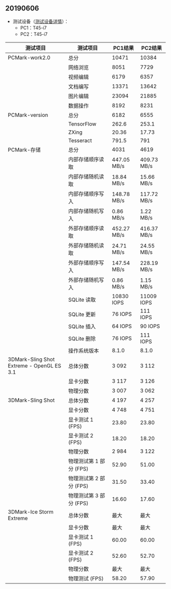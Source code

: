 ## 20190606
- 测试设备（[测试设备详情](https://github.com/openthos/app-testing-results/blob/master/list/%E6%B5%8B%E8%AF%95%E8%AE%BE%E5%A4%87%E5%88%97%E8%A1%A8%E6%96%B0.md)）：
   - PC1：T45-i7
   - PC2：T45-i7
   
|测试项目|测试项目|PC1结果|PC2结果|
|-----|-----|-----|-----|
|PCMark-work2.0|总分|10471|10384|
||网络浏览|8051|7729|
||视频编辑|6179|6357|
||文档编写|13371|13642|
||图片编辑|23094|21885|
||数据操作|8192|8231|
|PCMark-version|总分|6182|6555|
||TensorFlow|262.6|253.1|
||ZXing|20.36|17.73|
||Tesseract|791.5|791|
|PCMark-存储|总分|4031|4619|
||内部存储顺序读取|447.05 MB/s|409.73 MB/s|
||内部存储随机读取|18.84 MB/s|15.66 MB/s|
||内部存储顺序写入|148.78 MB/s|117.72 MB/s|
||内部存储随机写入|0.86 MB/s|1.22 MB/s|
||外部存储顺序读取|452.27 MB/s|416.37 MB/s|
||外部存储随机读取|24.71 MB/s|24.55 MB/s|
||外部存储顺序写入|147.54 MB/s|228.19 MB/s|
||外部存储随机写入|0.86 MB/s|1.15 MB/s|
||SQLite 读取|10830 IOPS|11009 IOPS|
||SQLite 更新|76 IOPS|111 IOPS|
||SQLite 插入|64 IOPS|90 IOPS|
||SQLite 删除|76 IOPS|111 IOPS|
||操作系统版本|8.1.0|8.1.0|
|3DMark-Sling Shot Extreme - OpenGL ES 3.1|总体分数|3 092|3 112| 
||显卡分数|3 117|3 126|
||物理分数|3 007|3 062|
|3DMark-Sling Shot|总体分数|4 197               |4 257
||显卡分数|4 748               |4 751
||显卡测试 1 (FPS)|23.80       |23.80
||显卡测试 2 (FPS)|18.20       |18.20
||物理分数|2 984               |3 122
||物理测试第 1 部分 (FPS)|52.90|51.00
||物理测试第 2 部分 (FPS)|31.50|33.40
||物理测试第 3 部分 (FPS)|16.60|17.60
|3DMark-Ice Storm Extreme|总体分数|最大           |最大
||显卡分数|最大           |最大
||显卡测试 1 (FPS)|60.00  |60.00
||显卡测试 2 (FPS)|52.60  |52.70
||物理分数|最大           |最大
||物理测试 (FPS)|58.20    |57.90
